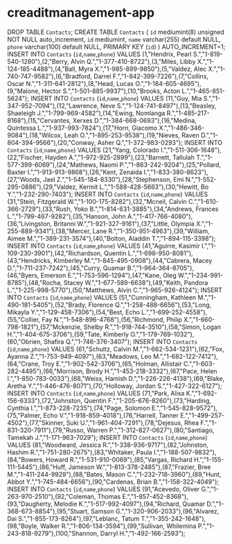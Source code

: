 # creaditmanagement-app
DROP TABLE `Contacts`;
CREATE TABLE `Contacts` (
`id` mediumint(8) unsigned NOT NULL auto_increment,
`id` mediumint,
`name` varchar(255) default NULL,
`phone` varchar(100) default NULL,
 PRIMARY KEY (`id`)
) AUTO_INCREMENT=1;
INSERT INTO `Contacts` (`id`,`name`,`phone`) VALUES (1,"Hendrix, Pearl S.","1-819-540-1280"),(2,"Berry, Alvin Q.","1-377-410-8722"),(3,"Miles, Libby X.","1-124-185-4488"),(4,"Ball, Myra X.","1-985-899-9850"),(5,"Valdez, Alec X.","1-740-747-9582"),(6,"Bradford, Darrel F.","1-842-399-7226"),(7,"Collins, Oscar N.","1-311-641-2812"),(8,"Head, Lucas O.","1-184-605-4695"),(9,"Malone, Hector S.","1-501-885-9937"),(10,"Brooks, Acton L.","1-465-851-5624");
INSERT INTO `Contacts` (`id`,`name`,`phone`) VALUES (11,"Guy, Mia S.","1-347-952-7094"),(12,"Lawrence, Neve S.","1-124-741-8497"),(13,"Beasley, Shaeleigh J.","1-799-969-4582"),(14,"Ewing, Nomlanga R.","1-485-217-8168"),(15,"Cervantes, Xerxes D.","1-384-668-0693"),(16,"Medina, Quintessa L.","1-937-993-7824"),(17,"Horn, Giacomo X.","1-486-346-9084"),(18,"Wilcox, Leah O.","1-895-253-9538"),(19,"Nieves, Raven D.","1-804-394-9566"),(20,"Conway, Asher Q.","1-372-983-0293");
INSERT INTO `Contacts` (`id`,`name`,`phone`) VALUES (21,"Yang, Colorado I.","1-511-306-1648"),(22,"Fischer, Hayden A.","1-972-925-2899"),(23,"Barnett, Tallulah T.","1-577-399-6069"),(24,"Mathews, Naomi P.","1-863-242-9204"),(25,"Pollard, Baxter I.","1-913-913-9868"),(26,"Kent, Zenaida I.","1-833-380-8623"),(27,"Woods, Jael Z.","1-545-184-8330"),(28,"Stephenson, Emi N.","1-552-295-0886"),(29,"Valdez, Kermit L.","1-588-428-5663"),(30,"Hewitt, Bo Y.","1-232-290-7403");
INSERT INTO `Contacts` (`id`,`name`,`phone`) VALUES (31,"Stein, Fitzgerald W.","1-100-175-8282"),(32,"Mcneil, Calvin C.","1-610-366-2729"),(33,"Rush, Yoko B.","1-814-631-3885"),(34,"Andrews, Frances L.","1-799-467-9282"),(35,"Hanson, John A.","1-417-766-4080"),(36,"Livingston, Britanni W.","1-921-327-9161"),(37,"Little, Olympia X.","1-255-889-9341"),(38,"Mercer, Lane R.","1-350-951-4963"),(39,"William, Aimee M.","1-389-231-3574"),(40,"Bolton, Aladdin T.","1-894-115-3398");
INSERT INTO `Contacts` (`id`,`name`,`phone`) VALUES (41,"Aguirre, Kasimir I.","1-109-230-3901"),(42,"Richardson, Quentin L.","1-698-950-8081"),(43,"Hendricks, Kimberley M.","1-845-495-0908"),(44,"Cabrera, Macey D.","1-711-237-7242"),(45,"Curry, Quamar B.","1-964-364-8705"),(46,"Byers, Emerson E.","1-753-596-1294"),(47,"Kane, Oleg W.","1-234-991-8785"),(48,"Rocha, Stacey W.","1-677-589-6638"),(49,"Keith, Pandora L.","1-225-998-5770"),(50,"Matthews, Alvin C.","1-965-926-4124");
INSERT INTO `Contacts` (`id`,`name`,`phone`) VALUES (51,"Cunningham, Kathleen M.","1-490-181-5405"),(52,"Brady, Florence Q.","1-258-488-6656"),(53,"Long, Mikayla Y.","1-129-458-7306"),(54,"Best, Echo L.","1-699-252-4558"),(55,"Collier, Fay N.","1-548-896-4768"),(56,"Richmond, Philip X.","1-660-798-1821"),(57,"Mckenzie, Shelby R.","1-918-744-3510"),(58,"Simon, Logan H.","1-404-675-3706"),(59,"Tate, Kimberly O.","1-179-769-1032"),(60,"Obrien, Shafira Q.","1-746-376-3407");
INSERT INTO `Contacts` (`id`,`name`,`phone`) VALUES (61,"Schultz, Calvin M.","1-662-534-1231"),(62,"Fox, Ayanna Z.","1-753-949-4097"),(63,"Meadows, Leo M.","1-682-122-7412"),(64,"Crane, Troy E.","1-902-542-3706"),(65,"Holman, Allistair C.","1-603-282-4495"),(66,"Morrison, Brody H.","1-453-218-3332"),(67,"Pace, Helen I.","1-850-783-0033"),(68,"Weiss, Hamish D.","1-226-226-4138"),(69,"Blake, Aretha Y.","1-446-476-8071"),(70,"Holloway, Jordan S.","1-427-322-6127");
INSERT INTO `Contacts` (`id`,`name`,`phone`) VALUES (71,"Park, Alisa K.","1-692-156-6333"),(72,"Johnston, Quentin F.","1-205-676-8260"),(73,"Harding, Cynthia I.","1-873-228-7235"),(74,"Page, Solomon E.","1-545-828-9572"),(75,"Palmer, Echo V.","1-918-859-4018"),(76,"Harrell, Tanner E.","1-499-257-4502"),(77,"Skinner, Suki U.","1-961-404-7291"),(78,"Dejesus, Rhea F.","1-831-320-7911"),(79,"Russo, Warren P.","1-312-827-0627"),(80,"Santiago, Tamekah J.","1-171-963-7029");
INSERT INTO `Contacts` (`id`,`name`,`phone`) VALUES (81,"Woodward, Jessica R.","1-338-936-9717"),(82,"Johnston, Hashim R.","1-751-280-2675"),(83,"Whitaker, Paula I.","1-188-507-9832"),(84,"Bowers, Howard R.","1-531-910-0069"),(85,"Vargas, Richard H.","1-155-111-5445"),(86,"Huff, Jameson W.","1-813-378-2485"),(87,"Frazier, Bree M.","1-411-244-9929"),(88,"Bates, Mason C.","1-232-718-3960"),(89,"Hunt, Abbot Y.","1-745-484-6656"),(90,"Cardenas, Brian B.","1-158-322-4049");
INSERT INTO `Contacts` (`id`,`name`,`phone`) VALUES (91,"Acevedo, Oliver G.","1-263-970-2510"),(92,"Coleman, Thomas E.","1-857-452-8368"),(93,"Daugherty, Melodie K.","1-517-992-4097"),(94,"Richard, Quamar D.","1-368-673-8854"),(95,"Stuart, Samson G.","1-320-906-2033"),(96,"Alvarez, Dai S.","1-855-173-8264"),(97,"Leblanc, Tatum T.","1-355-242-1648"),(98,"Boyle, Walker R.","1-806-134-3594"),(99,"Sullivan, Whilemina P.","1-243-818-9279"),(100,"Shannon, Darryl H.","1-492-166-2593");
